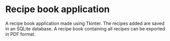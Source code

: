 # Recipe book application

A recipe book application made using Tkinter. The recipes added are saved in an SQLite database. A recipe book containing all recipes can be exported in PDF format.
